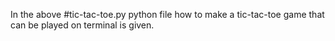 In the above #tic-tac-toe.py python file how to make a tic-tac-toe game that can be played on terminal is given.

